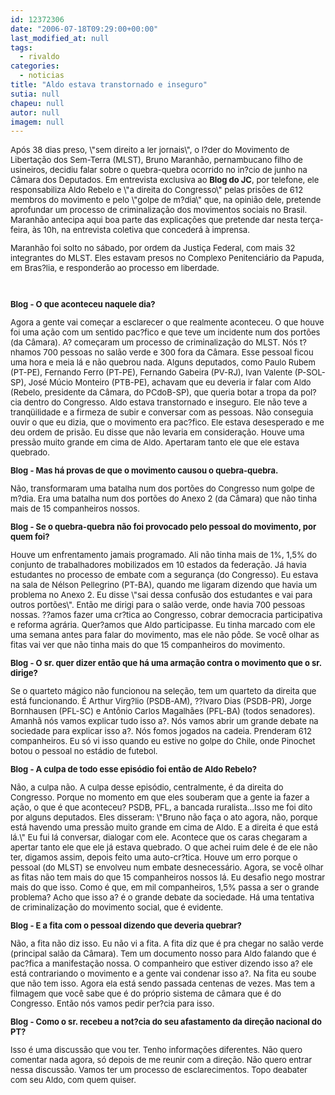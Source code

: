 ```yaml
---
id: 12372306
date: "2006-07-18T09:29:00+00:00"
last_modified_at: null
tags:
  - rivaldo
categories:
  - noticias
title: "Aldo estava transtornado e inseguro"
sutia: null
chapeu: null
autor: null
imagem: null
---
```

<p><FONT size=2></p>
<p><P>Após 38 dias preso, \"sem&nbsp;direito a&nbsp;ler jornais\",&nbsp;o l?der do Movimento de Libertação dos Sem-Terra (MLST), Bruno Maranhão, pernambucano filho de usineiros, decidiu falar sobre o quebra-quebra ocorrido no in?cio de junho na Câmara dos Deputados. Em entrevista exclusiva ao <B>Blog do JC</B>, por telefone, ele responsabiliza Aldo Rebelo e \"a direita do Congresso\" pelas prisões de 612 membros do movimento e pelo \"golpe de m?dia\" que, na opinião dele, pretende aprofundar um processo de criminalização dos movimentos sociais no Brasil. Maranhão antecipa aqui boa parte das explicações que pretende dar nesta terça-feira, às 10h, na entrevista coletiva que concederá à imprensa.</P></p>
<p><P>Maranhão foi solto no sábado, por ordem da Justiça Federal, com mais 32 integrantes do MLST. Eles estavam presos no Complexo Penitenciário da Papuda, em Bras?lia, e responderão ao processo em liberdade.</P></p>
<p><P>&nbsp;</P><B></p>
<p><P>Blog - O que aconteceu naquele dia?</P></B></p>
<p><P>Agora a gente vai começar a esclarecer o que realmente aconteceu. O que houve foi uma ação com um sentido pac?fico e que teve um incidente num dos portões (da Câmara). A? começaram um processo de criminalização do MLST. Nós t?nhamos 700 pessoas no salão verde e 300 fora da Câmara. Esse pessoal ficou uma hora e meia lá e não quebrou nada. Alguns deputados, como Paulo Rubem (PT-PE), Fernando Ferro (PT-PE), Fernando Gabeira (PV-RJ), Ivan Valente (P-SOL-SP), José Múcio Monteiro (PTB-PE), achavam que eu deveria ir falar com Aldo (Rebelo, presidente da Câmara, do PCdoB-SP), que queria botar a tropa da pol?cia dentro do Congresso. Aldo estava transtornado e inseguro. Ele não teve a tranqüilidade e a firmeza de subir e conversar com as pessoas. Não conseguia ouvir o que eu dizia, que o movimento era pac?fico. Ele estava desesperado e me deu ordem de prisão. Eu disse que não levaria em consideração. Houve uma pressão muito grande em cima de Aldo. Apertaram tanto ele que ele estava quebrado.</P><B></p>
<p><P>Blog - Mas há provas de que o movimento causou o quebra-quebra.</P></B></p>
<p><P>Não, transformaram uma batalha num dos portões do Congresso num golpe de m?dia. Era uma batalha num dos portões do Anexo 2 (da Câmara) que não tinha mais de 15 companheiros nossos.</P><B></p>
<p><P>Blog - Se o quebra-quebra não foi provocado pelo pessoal do movimento, por quem foi?</P></B></p>
<p><P>Houve um enfrentamento jamais programado. Ali não tinha mais de 1%, 1,5% do conjunto de trabalhadores mobilizados em 10 estados da federação. Já havia estudantes no processo de embate com a segurança (do Congresso). Eu estava na sala de Nélson Pellegrino (PT-BA), quando me ligaram dizendo que havia um problema no Anexo 2. Eu disse \"sai dessa confusão dos estudantes e vai para outros portões\". Então me dirigi para o salão verde, onde havia 700 pessoas nossas. ??amos fazer uma cr?tica ao Congresso, cobrar democracia participativa e reforma agrária. Quer?amos que Aldo participasse. Eu tinha marcado com ele uma semana antes para falar do movimento, mas ele não pôde. Se você olhar as fitas vai ver que não tinha mais do que 15 companheiros do movimento.</P><B></p>
<p><P>Blog - O sr. quer dizer então que há uma armação contra o movimento que o sr. dirige?</P></B></p>
<p><P>Se o quarteto mágico não funcionou na seleção, tem um quarteto da direita que está funcionando. É Arthur Virg?lio (PSDB-AM), ??lvaro Dias (PSDB-PR), Jorge Bornhausen (PFL-SC) e Antônio Carlos Magalhães (PFL-BA) (todos senadores). Amanhã nós vamos explicar tudo isso a?. Nós vamos abrir um grande debate na sociedade para explicar isso a?. Nós fomos jogados na cadeia. Prenderam 612 companheiros. Eu só vi isso quando eu estive no golpe do Chile, onde Pinochet botou o pessoal no estádio de futebol.</P><B></p>
<p><P>Blog - A culpa de todo esse episódio foi então de Aldo Rebelo?</P></B></p>
<p><P>Não, a culpa não. A culpa desse episódio, centralmente, é da direita do Congresso. Porque no momento em que eles souberam que a gente ia fazer a ação, o que é que aconteceu? PSDB, PFL, a bancada ruralista...Isso me foi dito por alguns deputados. Eles disseram: \"Bruno não faça o ato agora, não, porque está havendo uma pressão muito grande em cima de Aldo. E a direita é que está lá.\" Eu fui lá conversar, dialogar com ele. Acontece que os caras chegaram a apertar tanto ele que ele já estava quebrado. O que achei ruim dele é de ele não ter, digamos assim, depois feito uma auto-cr?tica. Houve um erro porque o pessoal (do MLST) se envolveu num embate desnecessário. Agora, se você olhar as fitas não tem mais do que 15 companheiros nossos lá. Eu desafio nego mostrar mais do que isso. Como é que, em mil companheiros, 1,5% passa a ser o grande problema? Acho que isso a? é o grande debate da sociedade. Há uma tentativa de criminalização do movimento social, que é evidente.</P><B></p>
<p><P>Blog - E a fita com o pessoal dizendo que deveria quebrar?</P></B></p>
<p><P>Não, a fita não diz isso. Eu não vi a fita. A fita diz que é pra chegar no salão verde (principal salão da Câmara). Tem um documento nosso para Aldo falando que é pac?fica a manifestação nossa. O companheiro que estiver dizendo isso a? ele está contrariando o movimento e a gente vai condenar isso a?. Na fita eu soube que não tem isso. Agora ela está sendo passada centenas de vezes. Mas tem a filmagem que você sabe que é do próprio sistema de câmara que é do Congresso. Então nós vamos pedir per?cia para isso.</P><B></p>
<p><P>Blog - Como o sr. recebeu a not?cia do seu afastamento da direção nacional do PT?</P></B></p>
<p><P>Isso é uma discussão que vou ter. Tenho informações diferentes. Não quero comentar nada agora, só depois de me reunir com a direção. Não quero entrar nessa discussão. Vamos ter um processo de esclarecimentos. Topo deabater com seu Aldo, com quem quiser.</P></FONT> </p>
